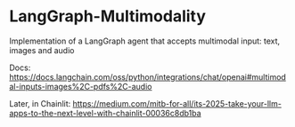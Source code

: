 # LangGraph-Multimodality
Implementation of a LangGraph agent that accepts multimodal input: text, images and audio

Docs:
https://docs.langchain.com/oss/python/integrations/chat/openai#multimodal-inputs-images%2C-pdfs%2C-audio


Later, in Chainlit:
https://medium.com/mitb-for-all/its-2025-take-your-llm-apps-to-the-next-level-with-chainlit-00036c8db1ba
